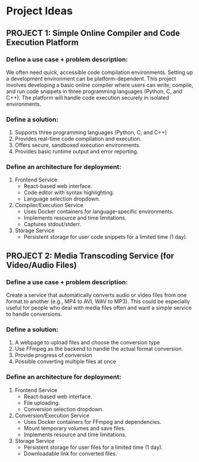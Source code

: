 # Project Ideas

## PROJECT 1: Simple Online Compiler and Code Execution Platform
### Define a use case + problem description:
We often need quick, accessible code compilation environments. Setting up a development environment can be platform-dependent. This project involves developing a basic online compiler where users can write, compile, and run code snippets in three programming languages (Python, C, and C++). The platform will handle code execution securely in isolated environments.

### Define a solution:
1. Supports three programming languages (Python, C, and C++)
2. Provides real-time code compilation and execution.
3. Offers secure, sandboxed execution environments.
4. Provides basic runtime output and error reporting.

### Define an architecture for deployment:
1. Frontend Service
    - React-based web interface.
    - Code editor with syntax highlighting.
    - Language selection dropdown.
2. Compiler/Execution Service
    - Uses Docker containers for language-specific environments.
    - Implements resource and time limitations.
    - Captures stdout/stderr.
3. Storage Service
    - Persistent storage for user code snippets for a limited time (1 day).

## PROJECT 2: Media Transcoding Service (for Video/Audio Files)

### Define a use case + problem description:
Create a service that automatically converts audio or video files from one format to another (e.g., MP4 to AVI, WAV to MP3). This could be especially useful for people who deal with media files often and want a simple service to handle conversions.

### Define a solution:
1. A webpage to upload files and choose the conversion type
2. Use FFmpeg as the backend to handle the actual format conversion.
3. Provide progress of conversion
4. Possible converting multiple files at once

### Define an architecture for deployment:
1. Frontend Service
    - React-based web interface.
    - File uploading.
    - Conversion selection dropdown.
2. Conversion/Execution Service
    - Uses Docker containers for FFmpeg and dependencies.
    - Mount temporary volumes and save files.
    - Implements resource and time limitations.
3. Storage Service
    - Persistent storage for user files for a limited time (1 day).
    - Downloadable link for converted files.